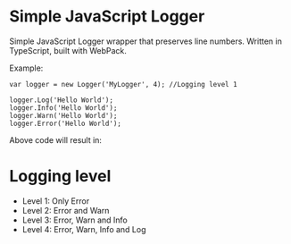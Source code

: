 # Simple JavaScript Logger

Simple JavaScript Logger wrapper that preserves line numbers. Written in TypeScript, built with WebPack.

Example:
```
var logger = new Logger('MyLogger', 4); //Logging level 1

logger.Log('Hello World');
logger.Info('Hello World');
logger.Warn('Hello World');
logger.Error('Hello World');
```
Above code will result in:



# Logging level
- Level 1: Only Error
- Level 2: Error and Warn
- Level 3: Error, Warn and Info
- Level 4: Error, Warn, Info and Log
